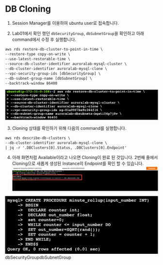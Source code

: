 # DB Cloning

1. Session Manager를 이용하여 ubuntu user로 접속합니다.

2. Lab01에서 확인 했던 `dbSecurityGroup`, `dbSubnetGroup`을 확인하고 아래 command에서 수정 후 실행합니다.

```
aws rds restore-db-cluster-to-point-in-time \
--restore-type copy-on-write \
--use-latest-restorable-time \
--source-db-cluster-identifier auroralab-mysql-cluster \
--db-cluster-identifier auroralab-mysql-clone \
--vpc-security-group-ids [dbSecurityGroup] \
--db-subnet-group-name [dbSubnetGroup] \
--backtrack-window 86400
```

<kbd> ![GitHub Logo](images/4-clone.png) </kbd>

3. Cloning 상태를 확인하기 위해 다음의 command를 실행합니다.

```
aws rds describe-db-clusters \
--db-cluster-identifier auroralab-mysql-clone \
| jq -r '.DBClusters[0].Status, .DBClusters[0].Endpoint'
```

4. 아래 화면처럼 Available이라고 나오면 Cloning이 완료 된 것입니다. 2번째 줄에서 Cloning으로 새롭게 생성된 Instance의 Endpoint를 확인 할 수 있습니다.
   <kbd> ![GitHub Logo](images/4-describe-cluster.png) </kbd>

<kbd> ![GitHub Logo](images/3-create-procedure.png) </kbd>
dbSecurityGroupdbSubnetGroup
